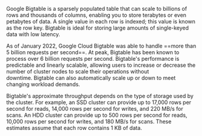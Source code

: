 Google Bigtable is a sparsely populated table that can scale to billions of rows and thousands of columns, enabling you to store terabytes or even petabytes of data. A single value in each row is indexed; this value is known as the row key. Bigtable is ideal for storing large amounts of single-keyed data with low latency.

As of January 2022, Google Cloud Bigtable was able to handle ==more than 5 billion requests per second==. At peak, Bigtable has been known to process over 6 billion requests per second. Bigtable's performance is predictable and linearly scalable, allowing users to increase or decrease the number of cluster nodes to scale their operations without downtime. Bigtable can also automatically scale up or down to meet changing workload demands. 

Bigtable's approximate throughput depends on the type of storage used by the cluster. For example, an SSD cluster can provide up to 17,000 rows per second for reads, 14,000 rows per second for writes, and 220 MB/s for scans. An HDD cluster can provide up to 500 rows per second for reads, 10,000 rows per second for writes, and 180 MB/s for scans. These estimates assume that each row contains 1 KB of data.